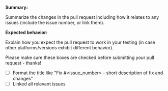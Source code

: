 **Summary:**

Summarize the changes in the pull request including how it relates to any issues (include the issue number, or link them).

**Expected behavior:** 

Explain how you expect the pull request to work in your testing (in case other platforms/versions exhibit different behavior).

Please make sure these boxes are checked before submitting your pull request - thanks!

- [ ] Format the title like "Fix #<issue_number> - short description of fix and changes"
- [ ] Linked all relevant issues

